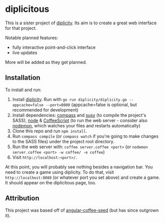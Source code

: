 # diplicitous

This is a sister project of [diplicity][diplicity]. Its aim is to create a great web interface for that project.

Notable planned features:

- fully interactive point-and-click interface
- live updates

More will be added as they get planned.

## Installation

To install and run:

1. Install [diplicity][diplicity]. Run with `go run diplicity/diplicity.go --appcache=false --port=8080` (appcache=false is optional, but recommended for development)
1. Install dependencies: [compass][compass] and [susy][susy] (to compile the project's SASS), [node][node] & [CoffeeScript][CoffeeScript] (to run the web server - consider also [nodemon][nodemon], which watches your files and restarts automatically)
1. Clone this repo and run `npm install`.
1. Run `compass compile` (or `compass watch` if you're going to make changes to the SASS files) under the project root directory.
1. Run the web server with: `coffee server.coffee <port>` (or `nodemon server.coffee <port> -w coffee/ -e coffee`)
1. Visit `http://localhost:<port>/`.

At this point, you will probably see nothing besides a navigation bar. You need to create a game using diplicity. To do that, visit `http://localhost:8080` (or whatever port you set above) and create a game. It should appear on the diplicitous page, too.

## Attribution

This project was based off of [angular-coffee-seed](https://github.com/PavelVanecek/angular-coffee-seed) (but has since outgrown it).

[diplicity]: https://github.com/zond/diplicity "Diplicity repo"
[compass]: http://compass-style.org/install/ "Compass"
[susy]: http://susydocs.oddbird.net/en/latest/install/ "Susy docs"
[CoffeeScript]: http://coffeescript.org/ "CoffeeScript"
[node]: http://nodejs.org/ "Node.js"
[nodemon]: https://github.com/remy/nodemon "Nodemon"
